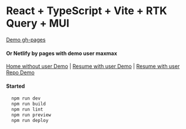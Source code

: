 # React + TypeScript + Vite + RTK Query + MUI

[Demo gh-pages](https://maxmax.github.io/resume-app)

#### Or Netlify by pages with demo user maxmax

[Home without user Demo](https://verdant-jelly-e3d54a.netlify.app) | 
[Resume with user Demo](https://verdant-jelly-e3d54a.netlify.app/resume/maxmax) | 
[Resume with user Repo Demo](https://verdant-jelly-e3d54a.netlify.app/resume/maxmax/resume-app)

#### Started

```js
  npm run dev
  npm run build
  npm run lint
  npm run preview
  npm run deploy
```
